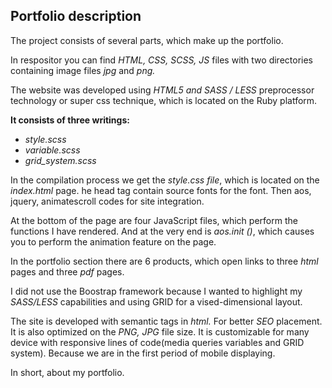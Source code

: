 <h2>Portfolio description</h2>

The project consists of several parts,
which make up the portfolio.

In respositor you can find <em>HTML, CSS, SCSS, JS</em> files
with two directories containing image files <em>jpg</em> and <em>png.</em>

The website was developed using <em>HTML5 and SASS / LESS</em> preprocessor technology
or super css technique, which is located on the Ruby platform.
 
 <strong>It consists of three writings:</strong>
- <em>style.scss</em>
- <em>variable.scss</em>
- <em>grid_system.scss</em>

In the compilation process we get the <em>style.css file</em>,
which is located on the <em>index.html</em> page.
he head tag contain source fonts for the font.
Then aos, jquery, animatescroll codes for site integration.

At the bottom of the page are four JavaScript files,
which perform the functions I have rendered.
And at the very end is <em>aos.init ()</em>,
which causes you to perform the animation feature on the page.

In the portfolio section there are 6 products,
which open links to three <em>html</em> pages and three <em>pdf</em> pages.

I did not use the Boostrap framework because I wanted to highlight my <em>SASS/LESS</em> capabilities
and using GRID for a vised-dimensional layout.

The site is developed with semantic tags in <em>html.</em>
For better <em>SEO</em> placement. It is also optimized on the <em>PNG, JPG</em> file size.
It is customizable for many device with responsive lines of code(media queries variables and GRID system).
Because we are in the first period of mobile displaying.

In short, about my portfolio.
